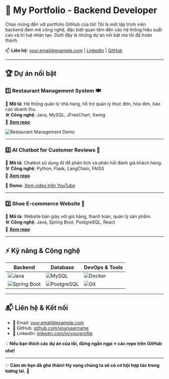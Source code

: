 # 🚀 My Portfolio - Backend Developer  

Chào mừng đến với portfolio GitHub của tôi! Tôi là một lập trình viên backend đam mê công nghệ, đặc biệt quan tâm đến các hệ thống hiệu suất cao và trí tuệ nhân tạo. Dưới đây là những dự án nổi bật mà tôi đã hoàn thành.  

📫 **Liên hệ**: [your.email@example.com](mailto:your.email@example.com) | [LinkedIn](https://linkedin.com/in/yourprofile) | [GitHub](https://github.com/yourusername)  

---

## 🏆 **Dự án nổi bật**  

### 1️⃣ **Restaurant Management System 🍽️**  
📌 **Mô tả**: Hệ thống quản lý nhà hàng, hỗ trợ quản lý thực đơn, hóa đơn, báo cáo doanh thu.  
🛠 **Công nghệ**: Java, MySQL, JFreeChart, Swing  
🔗 **[Xem repo](https://github.com/yourusername/restaurant-management)**  

![Restaurant Management Demo](images/restaurant-demo.png)  

---

### 2️⃣ **AI Chatbot for Customer Reviews 🤖**  
📌 **Mô tả**: Chatbot sử dụng AI để phân tích và phản hồi đánh giá khách hàng.  
🛠 **Công nghệ**: Python, Flask, LangChain, FAISS  
🔗 **[Xem repo](https://github.com/yourusername/ai-chatbot)**  

🎥 **Demo**: [Xem video trên YouTube](https://youtube.com/your-video-link)  

---

### 3️⃣ **Shoe E-commerce Website 👟**  
📌 **Mô tả**: Website bán giày với giỏ hàng, thanh toán, quản lý sản phẩm.  
🛠 **Công nghệ**: Java, Spring Boot, PostgreSQL, React  
🔗 **[Xem repo](https://github.com/yourusername/shoe-shop)**  

---

## ⚡ **Kỹ năng & Công nghệ**  

| Backend  | Database  | DevOps & Tools |
|----------|----------|----------------|
| ![Java](https://img.shields.io/badge/Java-ED8B00?style=for-the-badge&logo=java&logoColor=white) | ![MySQL](https://img.shields.io/badge/MySQL-005C84?style=for-the-badge&logo=mysql&logoColor=white) | ![Docker](https://img.shields.io/badge/Docker-2496ED?style=for-the-badge&logo=docker&logoColor=white) |
| ![Spring Boot](https://img.shields.io/badge/Spring%20Boot-6DB33F?style=for-the-badge&logo=spring-boot&logoColor=white) | ![PostgreSQL](https://img.shields.io/badge/PostgreSQL-316192?style=for-the-badge&logo=postgresql&logoColor=white) | ![Git](https://img.shields.io/badge/Git-F05032?style=for-the-badge&logo=git&logoColor=white) |

---

## 📬 **Liên hệ & Kết nối**  

- 📧 Email: [your.email@example.com](mailto:your.email@example.com)  
- 🔗 GitHub: [github.com/yourusername](https://github.com/yourusername)  
- 🔗 LinkedIn: [linkedin.com/in/yourprofile](https://linkedin.com/in/yourprofile)  

💡 **Nếu bạn thích các dự án của tôi, đừng ngần ngại ⭐ các repo trên GitHub nhé!**  

---

✨ **Cảm ơn bạn đã ghé thăm! Hy vọng chúng ta sẽ có cơ hội hợp tác trong tương lai.** 🚀  

